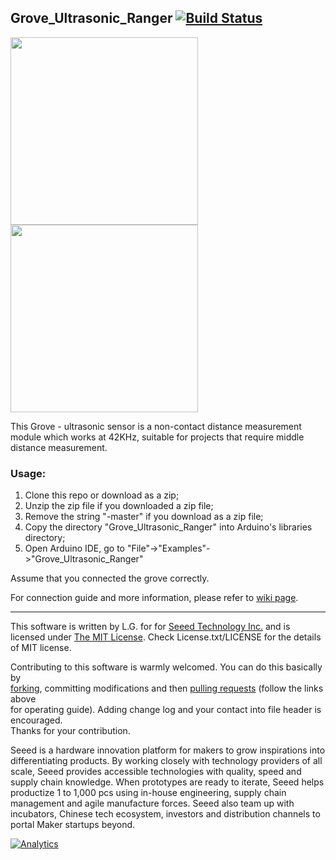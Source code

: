 Grove_Ultrasonic_Ranger  [![Build Status](https://travis-ci.com/Seeed-Studio/Grove_Ultrasonic_Ranger.svg?branch=master)](https://travis-ci.com/Seeed-Studio/Grove_Ultrasonic_Ranger)
--------------------------------

<img src="https://statics3.seeedstudio.com/seeed/img/2016-09/kIyY21sbC6ct7JYzCWf1mAPs.jpg" width="300"><img src="https://statics3.seeedstudio.com/seeed/img/2016-09/8GLUR8JbFtrFzzISisBuVDey.jpg" width="300">

This Grove - ultrasonic sensor is a non-contact distance measurement module which works at 42KHz, suitable for projects that require middle distance measurement. 

### Usage:

1. Clone this repo or download as a zip;
2. Unzip the zip file if you downloaded a zip file;
3. Remove the string "-master" if you download as a zip file;
4. Copy the directory "Grove_Ultrasonic_Ranger" into Arduino's libraries directory;
5. Open Arduino IDE, go to "File"->"Examples"->"Grove_Ultrasonic_Ranger"

Assume that you connected the grove correctly. 

For connection guide and more information, please refer to [wiki page](http://wiki.seeedstudio.com/Grove-Ultrasonic_Ranger/).

    
----

This software is written by L.G. for for [Seeed Technology Inc.](http://www.seeed.cc) and is licensed under [The MIT License](http://opensource.org/licenses/mit-license.php). Check License.txt/LICENSE for the details of MIT license.<br>

Contributing to this software is warmly welcomed. You can do this basically by<br>
[forking](https://help.github.com/articles/fork-a-repo), committing modifications and then [pulling requests](https://help.github.com/articles/using-pull-requests) (follow the links above<br>
for operating guide). Adding change log and your contact into file header is encouraged.<br>
Thanks for your contribution.

Seeed is a hardware innovation platform for makers to grow inspirations into differentiating products. By working closely with technology providers of all scale, Seeed provides accessible technologies with quality, speed and supply chain knowledge. When prototypes are ready to iterate, Seeed helps productize 1 to 1,000 pcs using in-house engineering, supply chain management and agile manufacture forces. Seeed also team up with incubators, Chinese tech ecosystem, investors and distribution channels to portal Maker startups beyond.


[![Analytics](https://ga-beacon.appspot.com/UA-46589105-3/Grove_Ultrasonic_Ranger)](https://github.com/igrigorik/ga-beacon)




